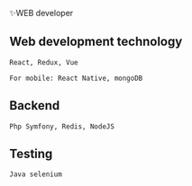 ✨WEB developer

<!---
Kryten2X4B-523P/Kryten2X4B-523P is a ✨ special ✨ repository because its `README.md` (this file) appears on your GitHub profile.
You can click the Preview link to take a look at your changes.
--->
## Web development technology 
```
React, Redux, Vue

For mobile: React Native, mongoDB
```
## Backend
```
Php Symfony, Redis, NodeJS
```
## Testing
```
Java selenium
```
